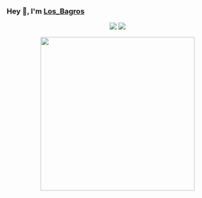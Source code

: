 

### Hey 👋, I'm [Los_Bagros](https://losbagros.eu)


<p align='center'>
    <a href="https://losbagros.eu"><img src="https://img.shields.io/website?label=losbagros.eu&style=for-the-badge&url=https%3A%2F%2Flosbagros.eu"></a>
    <a href="https://discord.bio/p/losbagros"><img src="https://img.shields.io/badge/discord-%237289DA.svg?&style=for-the-badge&logo=discord&logoColor=white"></a>
</p>

<p align='center'>
  <img src="https://github-readme-stats.vercel.app/api?username=losbagros&show_icons=true&count_private=true&theme=dark" width="350">
</p>
